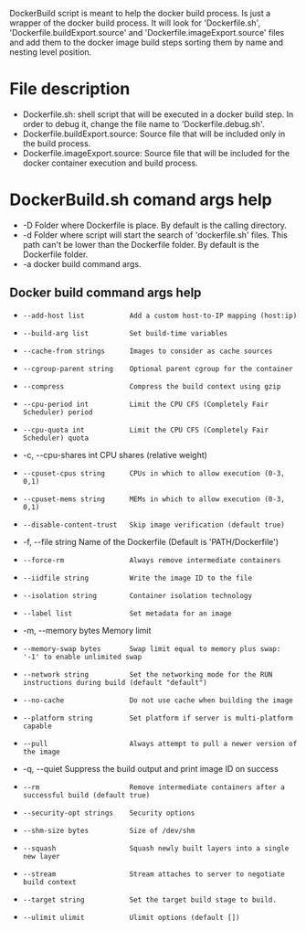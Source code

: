 DockerBuild script is meant to help the docker build process. Is just a wrapper of the docker build process.
It will look for 'Dockerfile.sh', 'Dockerfile.buildExport.source' and 'Dockerfile.imageExport.source' files and add them to the docker image build steps sorting them by name and nesting level position.


# File description
  * Dockerfile.sh: shell script that will be executed in a docker build step. In order to debug it, change the file name to 'Dockerfile.debug.sh'.
  * Dockerfile.buildExport.source: Source file that will be included only in the build process.
  * Dockerfile.imageExport.source: Source file that will be included for the docker container execution and build process.


# DockerBuild.sh comand args help

   * -D 	 Folder where Dockerfile is place. By default is the calling directory.
   * -d 	 Folder where script will start the search of 'dockerfile.sh' files. This path can't be lower than the Dockerfile folder. By default is the Dockerfile folder.
   * -a 	 docker build command args.


## Docker build command args help

   *     --add-host list           Add a custom host-to-IP mapping (host:ip)
   *     --build-arg list          Set build-time variables
   *     --cache-from strings      Images to consider as cache sources
   *     --cgroup-parent string    Optional parent cgroup for the container
   *     --compress                Compress the build context using gzip
   *     --cpu-period int          Limit the CPU CFS (Completely Fair Scheduler) period
   *     --cpu-quota int           Limit the CPU CFS (Completely Fair Scheduler) quota
   * -c, --cpu-shares int          CPU shares (relative weight)
   *     --cpuset-cpus string      CPUs in which to allow execution (0-3, 0,1)
   *     --cpuset-mems string      MEMs in which to allow execution (0-3, 0,1)
   *     --disable-content-trust   Skip image verification (default true)
   * -f, --file string             Name of the Dockerfile (Default is 'PATH/Dockerfile')
   *     --force-rm                Always remove intermediate containers
   *     --iidfile string          Write the image ID to the file
   *     --isolation string        Container isolation technology
   *     --label list              Set metadata for an image
   * -m, --memory bytes            Memory limit
   *     --memory-swap bytes       Swap limit equal to memory plus swap: '-1' to enable unlimited swap
   *     --network string          Set the networking mode for the RUN instructions during build (default "default")
   *     --no-cache                Do not use cache when building the image
   *     --platform string         Set platform if server is multi-platform capable
   *     --pull                    Always attempt to pull a newer version of the image
   * -q, --quiet                   Suppress the build output and print image ID on success
   *     --rm                      Remove intermediate containers after a successful build (default true)
   *     --security-opt strings    Security options
   *     --shm-size bytes          Size of /dev/shm
   *     --squash                  Squash newly built layers into a single new layer
   *     --stream                  Stream attaches to server to negotiate build context
   *     --target string           Set the target build stage to build.
   *     --ulimit ulimit           Ulimit options (default [])


